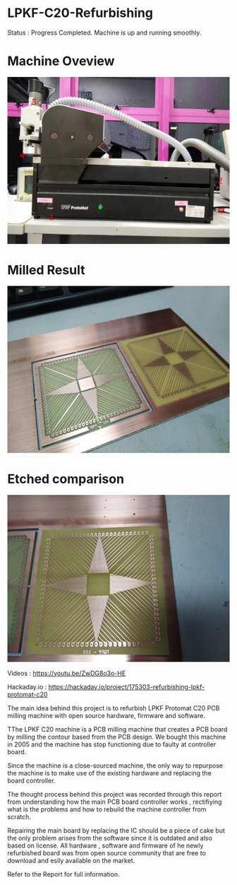 # LPKF-C20-Refurbishing

Status : Progress Completed. Machine is up and running smoothly. 

# Machine Oveview
![](https://github.com/NaimFuad/LPKF-C20-Refurbishing/blob/main/3885281602255968091.jpg)

# Milled Result
![](https://github.com/NaimFuad/LPKF-C20-Refurbishing/blob/main/IMG_20200219_123123.jpg)

# Etched comparison
![](https://github.com/NaimFuad/LPKF-C20-Refurbishing/blob/main/IMG_20200219_123133.jpg)

Videos : https://youtu.be/ZwDG8o3o-HE

Hackaday.io : https://hackaday.io/project/175303-refurbishing-lpkf-protomat-c20

The main idea behind this project is to refurbish LPKF Protomat C20 PCB milling machine with open source hardware, firmware and software.

TThe LPKF C20 machine is a PCB milling machine that creates a PCB board by milling the contour based from the PCB design. We bought this machine in 2005 and the machine has stop functioning due to faulty at controller board.

Since the machine is a close-sourced machine, the only way to repurpose the machine is to make use of the existing hardware and replacing the board controller.

The thought process behind this project was recorded through this report from understanding how the main PCB board controller works , rectifiying what is the problems and how to rebuild the machine controller from scratch.

Repairing the main board by replacing the IC should be a piece of cake but the only problem arises from the software since it is outdated and also based on license. All hardware , software and firmware of he newly refurbished board was from open source community that are free to download and esily available on the market.

Refer to the Report for full information.


